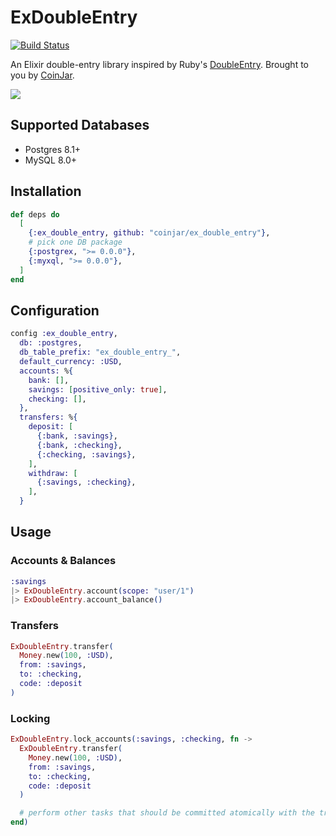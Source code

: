 # ExDoubleEntry

[![Build Status](https://github.com/coinjar/ex_double_entry/actions/workflows/ci.yml/badge.svg)](https://github.com/coinjar/ex_double_entry/actions)

An Elixir double-entry library inspired by Ruby's [DoubleEntry](https://github.com/envato/double_entry). Brought to you by [CoinJar](https://coinjar.com).

![](https://i.imgur.com/QqrlYZ9.png)

## Supported Databases

- Postgres 8.1+
- MySQL 8.0+

## Installation

```elixir
def deps do
  [
    {:ex_double_entry, github: "coinjar/ex_double_entry"},
    # pick one DB package
    {:postgrex, ">= 0.0.0"},
    {:myxql, ">= 0.0.0"},
  ]
end
```

## Configuration

```elixir
config :ex_double_entry,
  db: :postgres,
  db_table_prefix: "ex_double_entry_",
  default_currency: :USD,
  accounts: %{
    bank: [],
    savings: [positive_only: true],
    checking: [],
  },
  transfers: %{
    deposit: [
      {:bank, :savings},
      {:bank, :checking},
      {:checking, :savings},
    ],
    withdraw: [
      {:savings, :checking},
    ],
  }
```

## Usage

### Accounts & Balances

```elixir
:savings
|> ExDoubleEntry.account(scope: "user/1")
|> ExDoubleEntry.account_balance()
```

### Transfers

```elixir
ExDoubleEntry.transfer(
  Money.new(100, :USD),
  from: :savings,
  to: :checking,
  code: :deposit
)
```

### Locking

```elixir
ExDoubleEntry.lock_accounts(:savings, :checking, fn ->
  ExDoubleEntry.transfer(
    Money.new(100, :USD),
    from: :savings,
    to: :checking,
    code: :deposit
  )

  # perform other tasks that should be committed atomically with the transfer
end)
```
